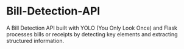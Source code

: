 # Bill-Detection-API
A Bill Detection API built with YOLO (You Only Look Once) and Flask processes bills or receipts by detecting key elements and extracting structured information.
